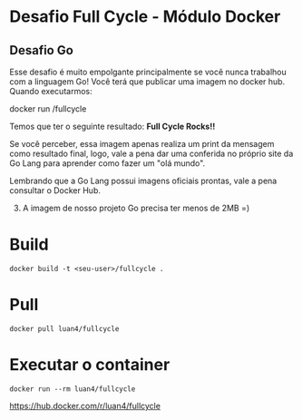 # Desafio Full Cycle - Módulo Docker
## Desafio Go

Esse desafio é muito empolgante principalmente se você nunca trabalhou com a linguagem Go!
Você terá que publicar uma imagem no docker hub. Quando executarmos:

docker run <seu-user>/fullcycle

Temos que ter o seguinte resultado: **Full Cycle Rocks!!**

Se você perceber, essa imagem apenas realiza um print da mensagem como resultado final, logo, vale a pena dar uma conferida no próprio site da Go Lang para aprender como fazer um "olá mundo".

Lembrando que a Go Lang possui imagens oficiais prontas, vale a pena consultar o Docker Hub.

3) A imagem de nosso projeto Go precisa ter menos de 2MB =)


# Build 
```
docker build -t <seu-user>/fullcycle .
```

# Pull 
```
docker pull luan4/fullcycle
```

# Executar o container
```
docker run --rm luan4/fullcycle
```

https://hub.docker.com/r/luan4/fullcycle
